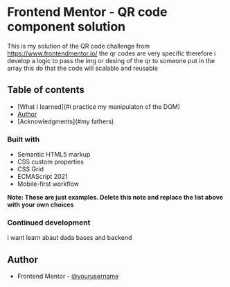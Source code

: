 # Frontend Mentor - QR code component solution

This is my solution of the QR code challenge from https://www.frontendmentor.io/ the qr codes are very specific therefore i develop a logic to pass the img or desing of the qr to someone put in the array this do that the code will scalable and reusable

## Table of contents

  - [What I learned](#i practice my manipulaton of the DOM)
- [Author](#Lav_Dev)
- [Acknowledgments](#my fathers)


### Built with

- Semantic HTML5 markup
- CSS custom properties
- CSS Grid
- ECMAScript 2021
- Mobile-first workflow

**Note: These are just examples. Delete this note and replace the list above with your own choices**

### Continued development

i want learn abaut dada bases and backend


## Author

- Frontend Mentor - [@yourusername](https://www.frontendmentor.io/profile/lavgamer)





